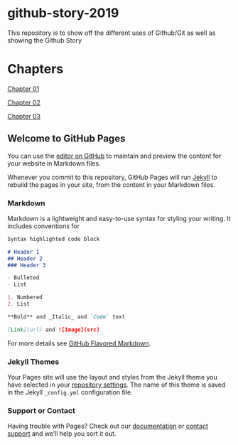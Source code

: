 # github-story-2019

This repository is to show off the different uses of Github/Git as well as showing the Github Story

# Chapters

[Chapter 01](https://b00089635.github.io/github-story-2019/chapter01.html)

[Chapter 02](https://b00089635.github.io/github-story-2019/chapter02.html)

[Chapter 03](https://b00089635.github.io/github-story-2019/chapter03.html)

## Welcome to GitHub Pages

You can use the [editor on GitHub](https://github.com/B00089635/github-story-2019/edit/master/README.md) to maintain and preview the content for your website in Markdown files.

Whenever you commit to this repository, GitHub Pages will run [Jekyll](https://jekyllrb.com/) to rebuild the pages in your site, from the content in your Markdown files.

### Markdown

Markdown is a lightweight and easy-to-use syntax for styling your writing. It includes conventions for

```markdown
Syntax highlighted code block

# Header 1
## Header 2
### Header 3

- Bulleted
- List

1. Numbered
2. List

**Bold** and _Italic_ and `Code` text

[Link](url) and ![Image](src)
```

For more details see [GitHub Flavored Markdown](https://guides.github.com/features/mastering-markdown/).

### Jekyll Themes

Your Pages site will use the layout and styles from the Jekyll theme you have selected in your [repository settings](https://github.com/B00089635/github-story-2019/settings). The name of this theme is saved in the Jekyll `_config.yml` configuration file.

### Support or Contact

Having trouble with Pages? Check out our [documentation](https://help.github.com/categories/github-pages-basics/) or [contact support](https://github.com/contact) and we’ll help you sort it out.
